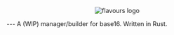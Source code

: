 <p align="center">
  <img src="https://github.com/waldyr/Sublime-Installer/blob/master/sublime_text.png?raw=true" alt="flavours logo"/>
</p>
---
A (WIP) manager/builder for base16. Written in Rust.
